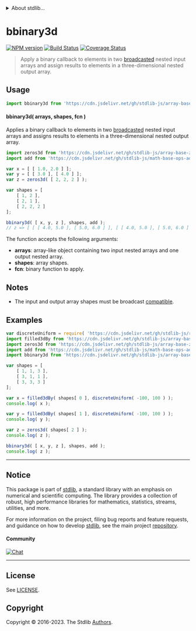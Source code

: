 <!--

@license Apache-2.0

Copyright (c) 2023 The Stdlib Authors.

Licensed under the Apache License, Version 2.0 (the "License");
you may not use this file except in compliance with the License.
You may obtain a copy of the License at

   http://www.apache.org/licenses/LICENSE-2.0

Unless required by applicable law or agreed to in writing, software
distributed under the License is distributed on an "AS IS" BASIS,
WITHOUT WARRANTIES OR CONDITIONS OF ANY KIND, either express or implied.
See the License for the specific language governing permissions and
limitations under the License.

-->


<details>
  <summary>
    About stdlib...
  </summary>
  <p>We believe in a future in which the web is a preferred environment for numerical computation. To help realize this future, we've built stdlib. stdlib is a standard library, with an emphasis on numerical and scientific computation, written in JavaScript (and C) for execution in browsers and in Node.js.</p>
  <p>The library is fully decomposable, being architected in such a way that you can swap out and mix and match APIs and functionality to cater to your exact preferences and use cases.</p>
  <p>When you use stdlib, you can be absolutely certain that you are using the most thorough, rigorous, well-written, studied, documented, tested, measured, and high-quality code out there.</p>
  <p>To join us in bringing numerical computing to the web, get started by checking us out on <a href="https://github.com/stdlib-js/stdlib">GitHub</a>, and please consider <a href="https://opencollective.com/stdlib">financially supporting stdlib</a>. We greatly appreciate your continued support!</p>
</details>

# bbinary3d

[![NPM version][npm-image]][npm-url] [![Build Status][test-image]][test-url] [![Coverage Status][coverage-image]][coverage-url] <!-- [![dependencies][dependencies-image]][dependencies-url] -->

> Apply a binary callback to elements in two [broadcasted][@stdlib/array/base/broadcast-array] nested input arrays and assign results to elements in a three-dimensional nested output array.

<section class="intro">

</section>

<!-- /.intro -->



<section class="usage">

## Usage

```javascript
import bbinary3d from 'https://cdn.jsdelivr.net/gh/stdlib-js/array-base-broadcasted-binary3d@v0.0.0-deno/mod.js';
```

#### bbinary3d( arrays, shapes, fcn )

Applies a binary callback to elements in two [broadcasted][@stdlib/array/base/broadcast-array] nested input arrays and assigns results to elements in a three-dimensional nested output array.

```javascript
import zeros3d from 'https://cdn.jsdelivr.net/gh/stdlib-js/array-base-zeros3d@deno/mod.js';
import add from 'https://cdn.jsdelivr.net/gh/stdlib-js/math-base-ops-add@deno/mod.js';

var x = [ [ 1.0, 2.0 ] ];
var y = [ [ 3.0 ], [ 4.0 ] ];
var z = zeros3d( [ 2, 2, 2 ] );

var shapes = [
    [ 1, 2 ],
    [ 2, 1 ],
    [ 2, 2, 2 ]
];

bbinary3d( [ x, y, z ], shapes, add );
// z => [ [ [ 4.0, 5.0 ], [ 5.0, 6.0 ] ], [ [ 4.0, 5.0 ], [ 5.0, 6.0 ] ] ]
```

The function accepts the following arguments:

-   **arrays**: array-like object containing two input nested arrays and one output nested array.
-   **shapes**: array shapes.
-   **fcn**: binary function to apply.

</section>

<!-- /.usage -->

<section class="notes">

## Notes

-   The input and output array shapes must be broadcast [compatible][@stdlib/ndarray/base/broadcast-shapes].

</section>

<!-- /.notes -->

<section class="examples">

## Examples

<!-- eslint no-undef: "error" -->

```javascript
var discreteUniform = require( 'https://cdn.jsdelivr.net/gh/stdlib-js/random-base-discrete-uniform' ).factory;
import filled3dBy from 'https://cdn.jsdelivr.net/gh/stdlib-js/array-base-filled3d-by@deno/mod.js';
import zeros3d from 'https://cdn.jsdelivr.net/gh/stdlib-js/array-base-zeros3d@deno/mod.js';
import add from 'https://cdn.jsdelivr.net/gh/stdlib-js/math-base-ops-add@deno/mod.js';
import bbinary3d from 'https://cdn.jsdelivr.net/gh/stdlib-js/array-base-broadcasted-binary3d@v0.0.0-deno/mod.js';

var shapes = [
    [ 1, 1, 3 ],
    [ 3, 1, 1 ],
    [ 3, 3, 3 ]
];

var x = filled3dBy( shapes[ 0 ], discreteUniform( -100, 100 ) );
console.log( x );

var y = filled3dBy( shapes[ 1 ], discreteUniform( -100, 100 ) );
console.log( y );

var z = zeros3d( shapes[ 2 ] );
console.log( z );

bbinary3d( [ x, y, z ], shapes, add );
console.log( z );
```

</section>

<!-- /.examples -->

<!-- Section for related `stdlib` packages. Do not manually edit this section, as it is automatically populated. -->

<section class="related">

</section>

<!-- /.related -->

<!-- Section for all links. Make sure to keep an empty line after the `section` element and another before the `/section` close. -->


<section class="main-repo" >

* * *

## Notice

This package is part of [stdlib][stdlib], a standard library with an emphasis on numerical and scientific computing. The library provides a collection of robust, high performance libraries for mathematics, statistics, streams, utilities, and more.

For more information on the project, filing bug reports and feature requests, and guidance on how to develop [stdlib][stdlib], see the main project [repository][stdlib].

#### Community

[![Chat][chat-image]][chat-url]

---

## License

See [LICENSE][stdlib-license].


## Copyright

Copyright &copy; 2016-2023. The Stdlib [Authors][stdlib-authors].

</section>

<!-- /.stdlib -->

<!-- Section for all links. Make sure to keep an empty line after the `section` element and another before the `/section` close. -->

<section class="links">

[npm-image]: http://img.shields.io/npm/v/@stdlib/array-base-broadcasted-binary3d.svg
[npm-url]: https://npmjs.org/package/@stdlib/array-base-broadcasted-binary3d

[test-image]: https://github.com/stdlib-js/array-base-broadcasted-binary3d/actions/workflows/test.yml/badge.svg?branch=main
[test-url]: https://github.com/stdlib-js/array-base-broadcasted-binary3d/actions/workflows/test.yml?query=branch:main

[coverage-image]: https://img.shields.io/codecov/c/github/stdlib-js/array-base-broadcasted-binary3d/main.svg
[coverage-url]: https://codecov.io/github/stdlib-js/array-base-broadcasted-binary3d?branch=main

<!--

[dependencies-image]: https://img.shields.io/david/stdlib-js/array-base-broadcasted-binary3d.svg
[dependencies-url]: https://david-dm.org/stdlib-js/array-base-broadcasted-binary3d/main

-->

[chat-image]: https://img.shields.io/gitter/room/stdlib-js/stdlib.svg
[chat-url]: https://app.gitter.im/#/room/#stdlib-js_stdlib:gitter.im

[stdlib]: https://github.com/stdlib-js/stdlib

[stdlib-authors]: https://github.com/stdlib-js/stdlib/graphs/contributors

[umd]: https://github.com/umdjs/umd
[es-module]: https://developer.mozilla.org/en-US/docs/Web/JavaScript/Guide/Modules

[deno-url]: https://github.com/stdlib-js/array-base-broadcasted-binary3d/tree/deno
[umd-url]: https://github.com/stdlib-js/array-base-broadcasted-binary3d/tree/umd
[esm-url]: https://github.com/stdlib-js/array-base-broadcasted-binary3d/tree/esm
[branches-url]: https://github.com/stdlib-js/array-base-broadcasted-binary3d/blob/main/branches.md

[stdlib-license]: https://raw.githubusercontent.com/stdlib-js/array-base-broadcasted-binary3d/main/LICENSE

[@stdlib/array/base/broadcast-array]: https://github.com/stdlib-js/array-base-broadcast-array/tree/deno

[@stdlib/ndarray/base/broadcast-shapes]: https://github.com/stdlib-js/ndarray-base-broadcast-shapes/tree/deno

</section>

<!-- /.links -->
